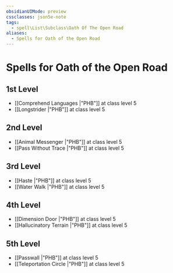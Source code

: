 ```yaml
---
obsidianUIMode: preview
cssclasses: json5e-note
tags:
  - spell\List\Subclass\Oath Of The Open Road
aliases:
  - Spells for Oath of the Open Road
---
```

# Spells for Oath of the Open Road

## 1st Level

- [[Comprehend Languages \|"PHB"]] at class level 5
- [[Longstrider \|"PHB"]] at class level 5

## 2nd Level

- [[Animal Messenger \|"PHB"]] at class level 5
- [[Pass Without Trace \|"PHB"]] at class level 5

## 3rd Level

- [[Haste \|"PHB"]] at class level 5
- [[Water Walk \|"PHB"]] at class level 5

## 4th Level

- [[Dimension Door \|"PHB"]] at class level 5
- [[Hallucinatory Terrain \|"PHB"]] at class level 5

## 5th Level

- [[Passwall \|"PHB"]] at class level 5
- [[Teleportation Circle \|"PHB"]] at class level 5
